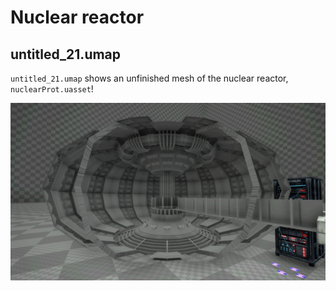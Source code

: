 # Nuclear reactor

## untitled_21.umap
`untitled_21.umap` shows an unfinished mesh of the nuclear reactor, `nuclearProt.uasset`!

![unfinished nuclear reactor mesh](https://raw.githubusercontent.com/jiltq/votv-unused-wiki/main/assets/untitled_21_reactor.png)
